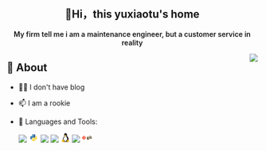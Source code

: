 <h2 align="center">👋Hi，this yuxiaotu's home</h2>

<p align="center" style="font-weight: 600">My firm tell me i am a maintenance engineer, but a customer service in reality</p>

<img align="right" src="https://github-readme-stats.vercel.app/api?username=yuxiaotu&show_icons=true&hide_border=true">

## 🧐 About

- 👨‍💻 I don't have blog
- 📫 I am a rookie
- 🌱 Languages and Tools: 

    <div>
        <code><img height="20" src="https://sdtimes.com/wp-content/uploads/2018/03/jW4dnFtA_400x400.jpg"></code>
        <code><img height="20" src="https://raw.githubusercontent.com/github/explore/80688e429a7d4ef2fca1e82350fe8e3517d3494d/topics/python/python.png"></code>
        <code><img height="20" src="https://html5hive.org/wp-content/uploads/2014/06/js_800x800.jpg"></code>
        <code><img height="20" src="https://vuejs.org/images/logo.png"></code>
        <code><img height="20" src="https://raw.githubusercontent.com/github/explore/80688e429a7d4ef2fca1e82350fe8e3517d3494d/topics/linux/linux.png"></code>
        <code><img height="20" src="https://cdn.svgporn.com/logos/visual-studio-code.svg"></code>
        <code><img height="20" src="https://raw.githubusercontent.com/github/explore/80688e429a7d4ef2fca1e82350fe8e3517d3494d/topics/git/git.png"></code>
    </div>

